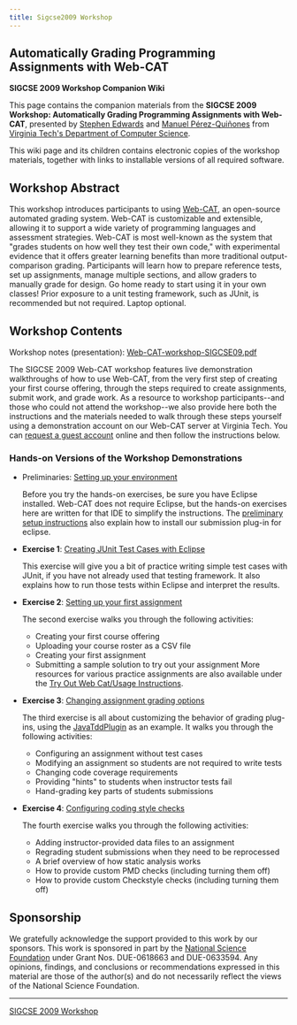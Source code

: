 ```yaml
---
title: Sigcse2009 Workshop
---
```

## Automatically Grading Programming Assignments with Web-CAT 

**SIGCSE 2009 Workshop Companion Wiki**

This page contains the companion materials from the **SIGCSE 2009
Workshop: Automatically Grading Programming Assignments with Web-CAT**,
presented by 
[Stephen Edwards](http://people.cs.vt.edu/~edwards/) and
[Manuel Pérez-Quiñones](http://perez.cs.vt.edu/)
from [Virginia Tech's Department of Computer Science](http://www.cs.vt.edu/).

This wiki page and its children contains electronic copies of the workshop materials,
together with links to installable versions of all required software.

## Workshop Abstract 

This workshop introduces participants to using
[Web-CAT](../WhatIsWebCat.html),
an open-source automated grading system.  Web-CAT is customizable and
extensible, allowing it to support a wide variety of programming
languages and assessment strategies.  Web-CAT is most well-known as
the system that "grades students on how well they test their own code," with
experimental evidence that it offers greater learning benefits than
more traditional output-comparison grading.  Participants will
learn how to prepare reference tests, set up assignments,
manage multiple sections, and allow graders to manually grade for
design.   Go home ready to start using it in your own classes! Prior
exposure to a unit testing framework, such as JUnit, is recommended
but not required. Laptop optional.

## Workshop Contents 

Workshop notes (presentation): <a href="attachments/Web-CAT-workshop-SIGCSE09.pdf">Web-CAT-workshop-SIGCSE09.pdf</a>

The SIGCSE 2009 Web-CAT workshop features live demonstration walkthroughs of
how to use Web-CAT, from the very first step of creating your first course offering,
through the steps required to create assignments, submit work, and grade work.
As a resource to workshop participants--and those who could not attend the
workshop--we also provide here both the instructions and the materials needed
to walk through these steps yourself using a demonstration account on our
Web-CAT server at Virginia Tech.  You can [request a guest account](../TryOutWebCat/)
online and then follow the instructions below.

### Hands-on Versions of the Workshop Demonstrations 

* Preliminaries: [Setting up your environment](SetUp.html)

  Before you try the hands-on exercises, be sure you have Eclipse installed.  Web-CAT does not require Eclipse, but the hands-on exercises here are written for that IDE to simplify the instructions.  The [preliminary setup instructions](Sigcse2009Workshop/SetUp.html) also explain how to install our submission plug-in for eclipse.

* **Exercise 1**: [Creating JUnit Test Cases with Eclipse](JunitTestCases.html)

  This exercise will give you a bit of practice writing simple test cases with JUnit, if you have not already used that testing framework.  It also explains how to run those tests within Eclipse and interpret the results.

* **Exercise 2**: [Setting up your first assignment](FirstAssignment.html)

  The second exercise walks you through the following activities:

  * Creating your first course offering
  * Uploading your course roster as a CSV file
  * Creating your first assignment
  * Submitting a sample solution to try out your assignment
    More resources for various practice assignments are also available under the [Try Out Web Cat/Usage Instructions](../TryOutWebCat/UsageInstructions.html).


* **Exercise 3**: [Changing assignment grading options](GradingOptions.html)

  The third exercise is all about customizing the behavior of grading plug-ins, using the [JavaTddPlugin](../JavaTddPlugin/) as an example.  It walks you through the following activities:

  * Configuring an assignment without test cases
  * Modifying an assignment so students are not required to write tests
  * Changing code coverage requirements
  * Providing "hints" to students when instructor tests fail
  * Hand-grading key parts of students submissions

* **Exercise 4**: [Configuring coding style checks](StaticChecks.html)

  The fourth exercise walks you through the following activities:

  * Adding instructor-provided data files to an assignment
  * Regrading student submissions when they need to be reprocessed
  * A brief overview of how static analysis works
  * How to provide custom PMD checks (including turning them off)
  * How to provide custom Checkstyle checks (including turning them off)

## Sponsorship 

We gratefully acknowledge the support provided to this work by our
sponsors.  This work is sponsored in part by the
[National Science Foundation](http://www.nsf.org/) under
Grant Nos. DUE-0618663 and DUE-0633594.  Any opinions, findings, and
conclusions or recommendations expressed in this material are those of
the author(s) and do not necessarily reflect the views of the National
Science Foundation.

----
[SIGCSE 2009 Workshop](index.html)
